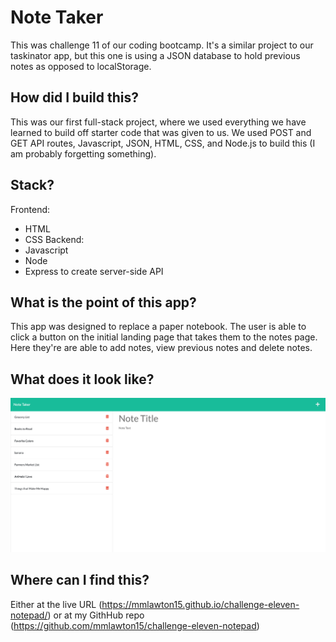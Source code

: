 # Note Taker
This was challenge 11 of our coding bootcamp. It's a similar project to our taskinator app, but this one is using a JSON database to hold previous notes as opposed to localStorage.

## How did I build this?
This was our first full-stack project, where we used everything we have learned to build off starter code that was given to us. We used POST and GET API routes, Javascript, JSON, HTML, CSS, and Node.js to build this (I am probably forgetting something).

## Stack?
Frontend:
- HTML
- CSS
Backend:
- Javascript
- Node
- Express to create server-side API


## What is the point of this app?
This app was designed to replace a paper notebook. The user is able to click a button on the initial landing page that takes them to the notes page. Here they're are able to add notes, view previous notes and delete notes.

## What does it look like?
![image](./public/assets/noteTaker.jpg)

## Where can I find this?
Either at the live URL (https://mmlawton15.github.io/challenge-eleven-notepad/) or at my GithHub repo (https://github.com/mmlawton15/challenge-eleven-notepad)